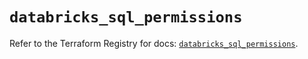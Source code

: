# `databricks_sql_permissions`

Refer to the Terraform Registry for docs: [`databricks_sql_permissions`](https://registry.terraform.io/providers/databricks/databricks/1.59.0/docs/resources/sql_permissions).
